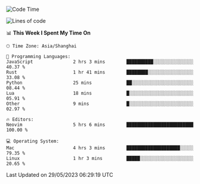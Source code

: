 <!--START_SECTION:waka-->
![Code Time](http://img.shields.io/badge/Code%20Time-1%2C374%20hrs%2041%20mins-blue)

![Lines of code](https://img.shields.io/badge/From%20Hello%20World%20I%27ve%20Written-261.4%20thousand%20lines%20of%20code-blue)

📊 **This Week I Spent My Time On** 

```text
🕑︎ Time Zone: Asia/Shanghai

💬 Programming Languages: 
JavaScript               2 hrs 3 mins        ██████████░░░░░░░░░░░░░░░   40.37 % 
Rust                     1 hr 41 mins        ████████░░░░░░░░░░░░░░░░░   33.08 % 
Python                   25 mins             ██░░░░░░░░░░░░░░░░░░░░░░░   08.44 % 
Lua                      18 mins             █░░░░░░░░░░░░░░░░░░░░░░░░   05.91 % 
Other                    9 mins              █░░░░░░░░░░░░░░░░░░░░░░░░   02.97 % 

🔥 Editors: 
Neovim                   5 hrs 6 mins        █████████████████████████   100.00 % 

💻 Operating System: 
Mac                      4 hrs 3 mins        ████████████████████░░░░░   79.35 % 
Linux                    1 hr 3 mins         █████░░░░░░░░░░░░░░░░░░░░   20.65 % 
```


 Last Updated on 29/05/2023 06:29:19 UTC
<!--END_SECTION:waka-->
